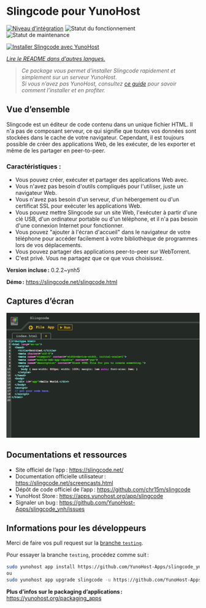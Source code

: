<!--
Nota bene : ce README est automatiquement généré par <https://github.com/YunoHost/apps/tree/master/tools/readme_generator>
Il NE doit PAS être modifié à la main.
-->

# Slingcode pour YunoHost

[![Niveau d’intégration](https://dash.yunohost.org/integration/slingcode.svg)](https://dash.yunohost.org/appci/app/slingcode) ![Statut du fonctionnement](https://ci-apps.yunohost.org/ci/badges/slingcode.status.svg) ![Statut de maintenance](https://ci-apps.yunohost.org/ci/badges/slingcode.maintain.svg)

[![Installer Slingcode avec YunoHost](https://install-app.yunohost.org/install-with-yunohost.svg)](https://install-app.yunohost.org/?app=slingcode)

*[Lire le README dans d'autres langues.](./ALL_README.md)*

> *Ce package vous permet d’installer Slingcode rapidement et simplement sur un serveur YunoHost.*  
> *Si vous n’avez pas YunoHost, consultez [ce guide](https://yunohost.org/install) pour savoir comment l’installer et en profiter.*

## Vue d’ensemble

Slingcode est un éditeur de code contenu dans un unique fichier HTML. Il n'a pas de composant serveur, ce qui signifie que toutes vos données sont stockées dans le cache de votre navigateur. Cependant, il est toujours possible de créer des applications Web, de les exécuter, de les exporter et même de les partager en peer-to-peer.

### Caractéristiques :

- Vous pouvez créer, exécuter et partager des applications Web avec.
- Vous n'avez pas besoin d'outils compliqués pour l'utiliser, juste un navigateur Web.
- Vous n'avez pas besoin d'un serveur, d'un hébergement ou d'un certificat SSL pour exécuter les applications Web.
- Vous pouvez mettre Slingcode sur un site Web, l'exécuter à partir d'une clé USB, d'un ordinateur portable ou d'un téléphone, et il n'a pas besoin d'une connexion Internet pour fonctionner.
- Vous pouvez "ajouter à l'écran d'accueil" dans le navigateur de votre téléphone pour accéder facilement à votre bibliothèque de programmes lors de vos déplacements.
- Vous pouvez partager des applications peer-to-peer sur WebTorrent.
- C'est privé. Vous ne partagez que ce que vous choisissez. 


**Version incluse :** 0.2.2~ynh5

**Démo :** <https://slingcode.net/slingcode.html>

## Captures d’écran

![Capture d’écran de Slingcode](./doc/screenshots/Screenshot.png)

## Documentations et ressources

- Site officiel de l’app : <https://slingcode.net/>
- Documentation officielle utilisateur : <https://slingcode.net/screencasts.html>
- Dépôt de code officiel de l’app : <https://github.com/chr15m/slingcode>
- YunoHost Store : <https://apps.yunohost.org/app/slingcode>
- Signaler un bug : <https://github.com/YunoHost-Apps/slingcode_ynh/issues>

## Informations pour les développeurs

Merci de faire vos pull request sur la [branche `testing`](https://github.com/YunoHost-Apps/slingcode_ynh/tree/testing).

Pour essayer la branche `testing`, procédez comme suit :

```bash
sudo yunohost app install https://github.com/YunoHost-Apps/slingcode_ynh/tree/testing --debug
ou
sudo yunohost app upgrade slingcode -u https://github.com/YunoHost-Apps/slingcode_ynh/tree/testing --debug
```

**Plus d’infos sur le packaging d’applications :** <https://yunohost.org/packaging_apps>
